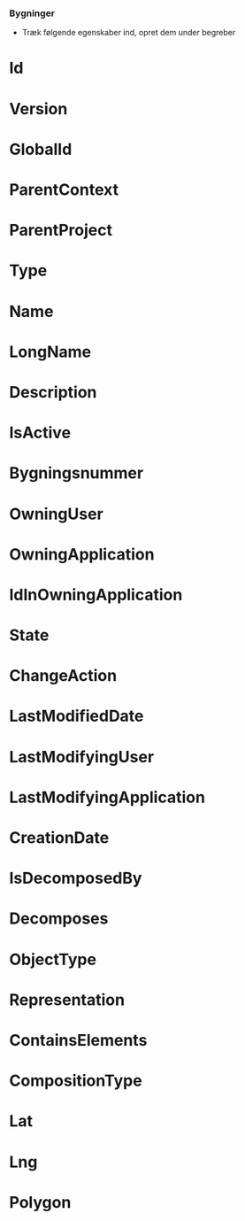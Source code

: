 ### Bygninger

- Træk følgende egenskaber ind, opret dem under begreber

# Id

# Version

# GlobalId

# ParentContext

# ParentProject

# Type

# Name

# LongName

# Description

# IsActive

# Bygningsnummer

# OwningUser

# OwningApplication

# IdInOwningApplication

# State

# ChangeAction

# LastModifiedDate

# LastModifyingUser

# LastModifyingApplication

# CreationDate

# IsDecomposedBy

# Decomposes

# ObjectType

# Representation

# ContainsElements

# CompositionType

# Lat

# Lng

# Polygon
